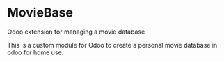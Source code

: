 # MovieBase
Odoo extension for managing a movie database

This is a custom module for Odoo to create a personal movie database in odoo for home use.
